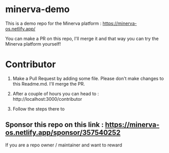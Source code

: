 # minerva-demo
This is a demo repo for the Minerva platform : https://minerva-os.netlify.app/

You can make a PR on this repo, I'll merge it and that way you can try the Minerva platform yourself!

# Contributor

1. Make a Pull Request by adding some file. Please don't make changes to this Readme.md. I'll merge the PR.

2. After a couple of hours you can head to : http://localhost:3000/contributor

3. Follow the steps there to 

## Sponsor this repo on this link : https://minerva-os.netlify.app/sponsor/357540252


If you are a repo owner / maintainer and want to reward
